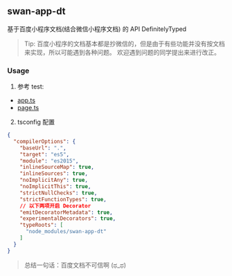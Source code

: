 ## swan-app-dt

基于百度小程序文档(结合微信小程序文档) 的 API DefinitelyTyped

> Tip:
> 百度小程序的文档基本都是抄微信的，但是由于有些功能并没有按文档来实现，所以可能遇到各种问题。
> 欢迎遇到问题的同学提出来进行改正。

### Usage

1. 参考 test:

- [app.ts](https://github.com/moesuiga/swan-app-dt/blob/master/test/app.ts)
- [page.ts](https://github.com/moesuiga/swan-app-dt/blob/master/test/pages/index/index.ts)

2. tsconfig 配置

```json
{
  "compilerOptions": {
    "baseUrl": ".",
    "target": "es5",
    "module": "es2015",
    "inlineSourceMap": true,
    "inlineSources": true,
    "noImplicitAny": true,
    "noImplicitThis": true,
    "strictNullChecks": true,
    "strictFunctionTypes": true,
    // 以下两项开启 Decorator
    "emitDecoratorMetadata": true,
    "experimentalDecorators": true,
    "typeRoots": [
      "node_modules/swan-app-dt"
    ]
  }
}
```

> 总结一句话：百度文档不可信啊 (ಥ_ಥ)
